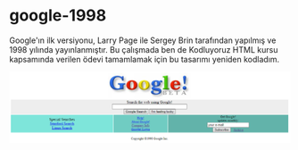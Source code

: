 # google-1998

Google'ın ilk versiyonu, Larry Page ile Sergey Brin tarafından yapılmış ve 1998 yılında yayınlanmıştır.
Bu çalışmada ben de Kodluyoruz HTML kursu kapsamında verilen ödevi tamamlamak için bu tasarımı yeniden kodladım.

![Proje Resmi](https://raw.githubusercontent.com/Kodluyoruz/taskforce/main/html/odev3/figures/googlehomepage.png)
